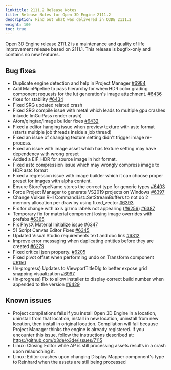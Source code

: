 ```yaml
---
linktitle: 2111.2 Release Notes
title: Release Notes for Open 3D Engine 2111.2
description: Find out what was delivered in O3DE 2111.2
weight: 100
toc: true
---
```


Open 3D Engine release 2111.2 is a maintenance and quality of life improvement release based on 2111.1. This release is bugfix-only and contains no new features.

## Bug fixes

* Duplicate engine detection and help in Project Manager [#6984](https://github.com/o3de/o3de/pull/6984)
* Add MainPipeline to pass hierarchy for when HDR color grading component requests for the lut generation's image attachment. [#6436](https://github.com/o3de/o3de/pull/6436)
* fixes for stability [#6434](https://github.com/o3de/o3de/pull/6434) 
* Fixed SRG updated related crash
* Fixed SRG compile issue with metal which leads to multiple gpu crashes inlucde ImGuiPass render crash)
* Atom/qingtao/image builder fixes [#6432](https://github.com/o3de/o3de/pull/6432)
* Fixed a editor hanging issue when preview texture with astc format (starts multiple job threads inside a job thread)
* Fixed an issue of changing texture setting didn't trigger image re-process.
* Fixed an issue with image asset which has texture setting may have dependency with wrong preset
* Added a EIF_HDR for source image in hdr format.
* Fixed astc compression issue which may wrongly compress image to HDR astc format
* Fixed a regression issue with image builder which it can choose proper preset for images with alpha content.
* Ensure StoreTypeName stores the correct type for generic types [#6403](https://github.com/o3de/o3de/pull/6403)
* Force Project Manager to generate VS2019 projects on Windows [#6397](https://github.com/o3de/o3de/pull/6397)
* Change Vulkan RHI CommandList::SetStreamBuffers to not do 2 memory allocation per draw by using fixed_vector [#6393](https://github.com/o3de/o3de/pull/6393)
* Fix for change with axis gizmo labels not appearing ([#6256](https://github.com/o3de/o3de/pull/6256)) [#6387](https://github.com/o3de/o3de/pull/6387)
* Temporary fix for material component losing image overrides with prefabs [#6365](https://github.com/o3de/o3de/pull/6365)
* Fix PhysX Material Initialize issue [#6347](https://github.com/o3de/o3de/pull/6347)
* 51 Script Canvas Editor Fixes [#6345](https://github.com/o3de/o3de/pull/6345)
* Updated Visual Studio requirements text and doc link [#6312](https://github.com/o3de/o3de/pull/6312)
* Improve error messaging when duplicating entities before they are created [#6279](https://github.com/o3de/o3de/pull/6279)
* Fixed critical json property. [#6205](https://github.com/o3de/o3de/pull/6205)
* Fixed pivot offset when performing undo on Transform component [#6150](https://github.com/o3de/o3de/pull/6150)
* (In-progress) Updates to ViewportTitleDlg to better expose grid snapping visualization [#6997](https://github.com/o3de/o3de/pull/6997)
* (In-progress) Fix to allow installer to display correct build number when appended to the version [#6429](https://github.com/o3de/o3de/pull/6429)

## Known issues

* Project compilations fails if you install Open 3D Engine in a location, uninstall from that location, install in new location, uninstall from new location, then install in original location. Compilation will fail because Project Manager thinks the engine is already registered. If you encounter this issue, follow the instructions described at: https://github.com/o3de/o3de/issues/7115 
* Linux: Closing Editor while AP is still processing assets results in a crash upon relaunching it.
* Linux: Editor crashes upon changing Display Mapper component's type to Reinhard when the assets are still being processed
